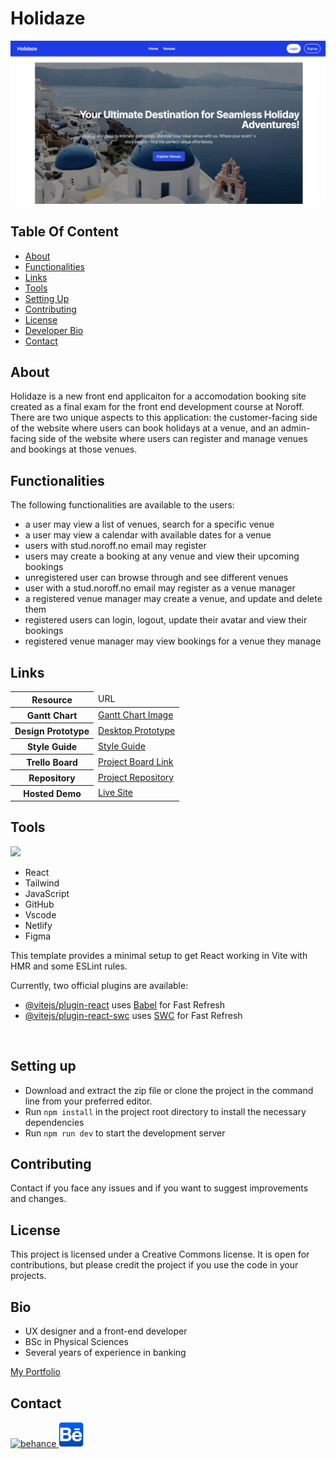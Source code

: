 # Holidaze

![Homepage Preview](/src/assets/images/logo.png)

## Table Of Content

- [About](#about)
- [Functionalities](#functionalities)
- [Links](#links)
- [Tools](#tools)
- [Setting Up](#setting-up)
- [Contributing](#contributing)
- [License](#license)
- [Developer Bio](#bio)
- [Contact](#contact)

## About

Holidaze is a new front end applicaiton for a accomodation booking site created as a final exam for the front end development course at Noroff. There are two unique aspects to this application: the customer-facing side of the website where users can book holidays at a venue, and an admin-facing side of the website where users can register and manage venues and bookings at those venues.

## Functionalities

The following functionalities are available to the users:

- a user may view a list of venues, search for a specific venue
- a user may view a calendar with available dates for a venue
- users with stud.noroff.no email may register
- users may create a booking at any venue and view their upcoming bookings
- unregistered user can browse through and see different venues
- user with a stud.noroff.no email may register as a venue manager
- a registered venue manager may create a venue, and update and delete them
- registered users can login, logout, update their avatar and view their bookings
- registered venue manager may view bookings for a venue they manage

## Links

<table>
  <thead>
    <tr>
      <th>Resource</th>
      <td>URL</td>
    </tr>
  </thead>
  <tbody>
    <tr>
      <th>Gantt Chart</th>
      <td><a href="https://drive.google.com/file/d/1w3Yexp5pryzmyH78ONcBsIVaEb__MngP/view?usp=drive_link">Gantt Chart Image</a></td>
    </tr>
    <tr>
      <th>Design Prototype</th>
      <td><a href="https://www.figma.com/proto/E7pYry1HY0eZQQbkXR99ky/Holidaze?page-id=0%3A1&type=design&node-id=58-2688&viewport=1712%2C-316%2C0.16&t=GH4bkIC3ywusbnyr-1&scaling=scale-down-width&mode=design">Desktop Prototype</a></td> 
    </tr>
    <tr>
      <th>Style Guide</th>
      <td><a href="https://www.figma.com/file/O9CSU4wqS8V86Mw0dx80YX/Holidaze-style-guide?type=design&node-id=0%3A1&mode=design&t=95FsUStrFdRp4MjX-1">Style Guide</a></td>
    </tr>
    <tr>
      <th>Trello Board</th>
      <td><a href="https://trello.com/invite/b/Dimphnns/ATTI19ec2d5a7415577aba1b9cd4ec6854bcC9CDC2DF/holidaze-pe-2">Project Board Link</a></td>
    </tr>
    <tr>
      <th>Repository</th>
      <td><a href="https://github.com/sayeda-chattopadhyay/holidaze">Project Repository</a></td>
    </tr>
    <tr>
      <th>Hosted Demo</th>
      <td><a href="https://ornate-flan-63ec17.netlify.app/">Live Site</a></td>
    </tr>
  </tbody>
</table>

## Tools

<img src="https://skillicons.dev/icons?i=react,tailwind,js,github,vscode,netlify,figma"/>

- React
- Tailwind
- JavaScript
- GitHub
- Vscode
- Netlify
- Figma

This template provides a minimal setup to get React working in Vite with HMR and some ESLint rules.

Currently, two official plugins are available:

- [@vitejs/plugin-react](https://github.com/vitejs/vite-plugin-react/blob/main/packages/plugin-react/README.md) uses [Babel](https://babeljs.io/) for Fast Refresh
- [@vitejs/plugin-react-swc](https://github.com/vitejs/vite-plugin-react-swc) uses [SWC](https://swc.rs/) for Fast Refresh

</br>

## Setting up

- Download and extract the zip file or clone the project in the command line from your preferred editor.
- Run `npm install` in the project root directory to install the necessary dependencies
- Run `npm run dev` to start the development server

## Contributing

Contact if you face any issues and if you want to suggest improvements and changes.

## License

This project is licensed under a Creative Commons license. It is open for contributions, but please credit the project if you use the code in your projects.

## Bio

- UX designer and a front-end developer
- BSc in Physical Sciences
- Several years of experience in banking

<a href="https://stellular-taffy-47ab91.netlify.app">My Portfolio</a>

## Contact

<a href="https://www.linkedin.com/in/sayeda-chattopadhyay-7b33ba156/" target="_blank"> <img src="https://user-images.githubusercontent.com/83353551/195984318-dc867bbc-1288-4872-ba34-e6a4a7700535.png" alt="behance" width="40" height="40"/> </a> <a href="https://www.behance.net/gallery/111339401/UX-Portfolio" target="_blank"> <img src="https://github.com/devicons/devicon/blob/master/icons/behance/behance-original.svg" alt="behance" width="40" height="40"/> </a>
